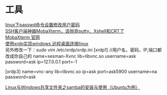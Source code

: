 










# 工具
[linux下passwd命令设置修改用户密码](https://www.cnblogs.com/Alanf/p/7994324.html)<br>
[SSH客户端神器MobaXterm，该抛弃putty、Xshell和CRT了](https://baijiahao.baidu.com/s?id=1593541647064594276&wfr=spider&for=pc)<br>
[MobaXterm 官网](https://mobaxterm.mobatek.net/)<br>
[使用xrdp实现windows 远程桌面连接linux](https://blog.csdn.net/qq_33530388/article/details/64502902)<br>
另外修改一下：sudo vim /etc/xrdp/xrdp.ini
[xrdp1] //用户名，密码，IP,端口都改成你自己的
name=sesman-Xvnc
lib=libvnc.so
username=ask
password=ask
ip=127.0.0.1
port=-1

[xrdp3]
name=vnc-any
lib=libvnc.so
ip=ask
port=ask5900
username=na
password=ask

[Linux与Windows共享文件夹之samba的安装与使用（Ubuntu为例）](https://www.cnblogs.com/gzdaijie/p/5194033.html)<br>
